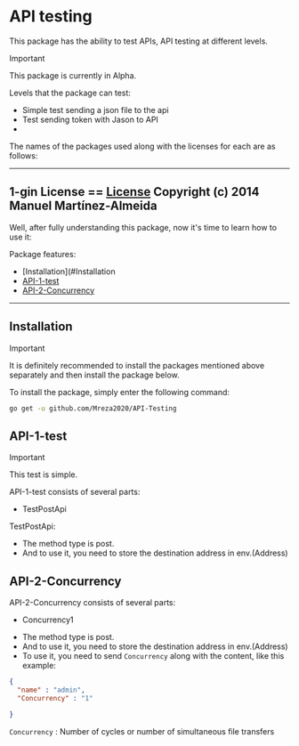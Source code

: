 # API testing
This package has the ability to test APIs, API testing at different levels.

> [!IMPORTANT]
>This package is currently in Alpha.

Levels that the package can test:
*  Simple test sending a json file to the api
* Test sending token with Jason to API
* 


The names of the packages used along with the licenses for each are as follows:

-------------------------------------------------------------
1-gin      License  ==  [License](https://github.com/gin-gonic/gin?tab=MIT-1-ov-file "License gin") 
Copyright (c) 2014 Manuel Martínez-Almeida
-------------------------------------------------------------

Well, after fully understanding this package, now it's time to learn how to use it:

Package features:

  * [Installation](#Installation  
  * [API-1-test](#API-1-test)
  * [API-2-Concurrency](#API-2-Concurrency)

---------------------------------------

## Installation

> [!IMPORTANT]
>It is definitely recommended to install the packages mentioned above separately and then install the package below.

To install the package, simply enter the following command:
```bash
go get -u github.com/Mreza2020/API-Testing
```

## API-1-test
> [!IMPORTANT]
>This test is simple.

API-1-test consists of several parts:
* TestPostApi

TestPostApi:

- The method type is post.
- And to use it, you need to store the destination address in env.(Address)


## API-2-Concurrency

API-2-Concurrency consists of several parts:
* Concurrency1 

- The method type is post.
- And to use it, you need to store the destination address in env.(Address)
- To use it, you need to send `Concurrency` along with the content, like this example:
```json
{
  "name" : "admin",
  "Concurrency" : "1"

}

```
`Concurrency` : Number of cycles or number of simultaneous file transfers



